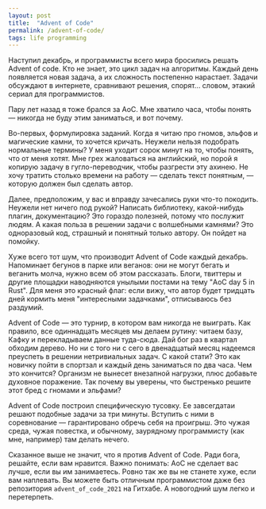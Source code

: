 ```yaml
---
layout: post
title:  "Advent of Code"
permalink: /advent-of-code/
tags: life programming
---
```


Наступил декабрь, и программисты всего мира бросились решать Advent of code. Кто
не знает, это цикл задач на алгоритмы. Каждый день появляется новая задача, а их
сложность постепенно нарастает. Задачи обсуждают в интернете, сравнивают
решения, спорят... словом, этакий сериал для программистов.

Пару лет назад я тоже брался за AoC. Мне хватило часа, чтобы понять — никогда не
буду этим заниматься, и вот почему.

Во-первых, формулировка заданий. Когда я читаю про гномов, эльфов и магические
камни, то хочется кричать. Неужели нельзя подобрать нормальные термины? У меня
уходит сорок минут на то, чтобы понять, что от меня хотят. Мне грех жаловаться
на английский, но порой я копирую задачу в гугло-переводчик, чтобы разгрести эту
ахинею. Не хочу тратить столько времени на работу — сделать текст понятным, —
которую должен был сделать автор.

Далее, предположим, у вас и вправду зачесались руки что-то покодить. Неужели нет
ничего под рукой? Написать библиотеку, какой-нибудь плагин, документацию? Это
гораздо полезней, потому что послужит людям. А какая польза в решении задачи с
волшебными камнями? Это одноразовый код, страшный и понятный только автору. Он
пойдет на помойку.

Хуже всего тот шум, что производит Advent of Code каждый декабрь. Напоминает
бегунов в парке или веганов: они не могут бегать и веганить молча, нужно всем об
этом рассказать. Блоги, твиттеры и другие площадки наводняются унылыми постами
на тему "AoС day 5 in Rust". Для меня это красный флаг: если вижу, что автор
будет тридцать дней кормить меня "интересными задачками", отписываюсь без
раздумий.

Advent of Code — это турнир, в котором вам никогда не выиграть. Как правило, все
одиннадцать месяцев мы делаем рутину: читаем базу, Кафку и перекладываем данные
туда-сюда. Дай бог раз в квартал обходим дерево. Но ни с того ни с сего в
двенадцатый месяц надеемся преуспеть в решении нетривиальных задач. С какой
стати? Это как новичку пойти в спортзал и каждый день заниматься по два
часа. Чем это кончится? Организм не вынесет внезапной нагрузки, плюс добавьте
духовное поражение. Так почему вы уверены, что быстренько решите этот бред с
гномами и эльфами?

Advent of Code построил специфическую тусовку. Ее завсегдатаи решают подобные
задачи за три минуты. Вступить с ними в соревнование — гарантировано обречь себя
на проигрыш. Это чужая среда, чужая повестка, и обычному, заурядному
программисту (как мне, например) там делать нечего.

Сказанное выше не значит, что я против Advent of Code. Ради бога, решайте, если
вам нравится. Важно понимать: AoC не сделает вас лучше, если вы им
занимаетесь. Ровно так же вы не станете хуже, если вам наплевать. Вы можете быть
отличным программистом даже без репозитория `advent_of_code_2021` на Гитхабе. А
новогодний шум легко и перетерпеть.
